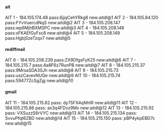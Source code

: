 #### ait
AIT 1 - 184.105.174.48  pass:6jjqCehYRkg8  new:aitdl@1
AIT 2 - 184.105.84.120  pass:FYvVuercdNqS  new:aitdl@2
AIT 3 - 184.105.208.147  pass:wp6MjhBXMSPC  new:aitdl@3
AIT 4 - 184.105.208.148  pass:sFKAEfGyFsc8  new:aitdl@4
AIT 5 - 184.105.208.149  pass:HgbjSzeTzqx7  new:aitdl@5

#### rediffmail
AIT 6 - 184.105.208.239  pass:ZX9DfgsFyK25  new:aitdl@6
AIT 7 - 184.105.215.7  pass:4a8F6z7RunPB  new:aitdl@7
AIT 8 - 184.105.215.37  pass:9MrsaSDA3SJh  new:aitdl@8
AIT 9 - 184.105.215.73  pass:uszCavevNUQe  new:aitdl@9
AIT 10 - 184.105.215.74  pass:59477ZcSgZgj  new:aitdl@10

#### gmail
AIT 11 - 184.105.215.82  pass: dy75FX4qNhtR new:aitdl@11
AIT 12 - 184.105.215.86  pass: ax3q4FDvz9Mx new:aitdl@12
AIT 13 - 184.105.215.92  pass: VXSuzzS6rVYC new:aitdl@13
AIT 14 - 184.105.215.134  pass: SvvuPfqt6ZBD new:aitdl@14
AIT 15 - 184.105.215.150  pass: pBP4ykpEBD7c new:aitdl@15